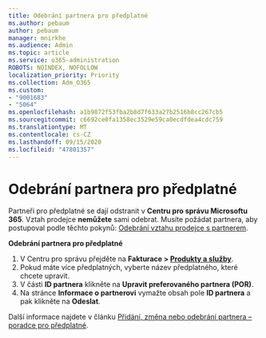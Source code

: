 ```yaml
---
title: Odebrání partnera pro předplatné
ms.author: pebaum
author: pebaum
manager: mnirkhe
ms.audience: Admin
ms.topic: article
ms.service: o365-administration
ROBOTS: NOINDEX, NOFOLLOW
localization_priority: Priority
ms.collection: Adm_O365
ms.custom:
- "9001683"
- "5064"
ms.openlocfilehash: a1b9872f53fba2b8d7f633a27b2516b8cc267cb5
ms.sourcegitcommit: c6692ce0fa1358ec3529e59ca0ecdfdea4cdc759
ms.translationtype: MT
ms.contentlocale: cs-CZ
ms.lasthandoff: 09/15/2020
ms.locfileid: "47801357"
---
```

# <a name="remove-a-partner-from-a-subscription"></a>Odebrání partnera pro předplatné

Partneři pro předplatné se dají odstranit v **Centru pro správu Microsoftu 365**. Vztah prodejce **nemůžete** sami odebrat. Musíte požádat partnera, aby postupoval podle těchto pokynů: [Odebrání vztahu prodejce s partnerem](https://docs.microsoft.com/partner-center/remove-a-relationship).

**Odebrání partnera pro předplatné**

1. V Centru pro správu přejděte na **Fakturace > [Produkty a služby](https://go.microsoft.com/fwlink/p/?linkid=842054)**.
2. Pokud máte více předplatných, vyberte název předplatného, které chcete upravit.
3. V části **ID partnera** klikněte na **Upravit preferovaného partnera (POR)**.
4. Na stránce **Informace o partnerovi** vymažte obsah pole **ID partnera** a pak klikněte na **Odeslat**.

Další informace najdete v článku [Přidání, změna nebo odebrání partnera – poradce pro předplatné](https://docs.microsoft.com/microsoft-365/admin/misc/add-partner?view=o365-worldwide).
